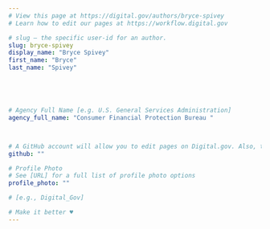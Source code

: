 ```yaml
---
# View this page at https://digital.gov/authors/bryce-spivey
# Learn how to edit our pages at https://workflow.digital.gov

# slug — the specific user-id for an author.
slug: bryce-spivey
display_name: "Bryce Spivey"
first_name: "Bryce"
last_name: "Spivey"





# Agency Full Name [e.g. U.S. General Services Administration]
agency_full_name: "Consumer Financial Protection Bureau "



# A GitHub account will allow you to edit pages on Digital.gov. Also, the image used in your GitHub account can be used to populate your digital.gov profile photo. Learn more about getting a Github account at [URL]
github: ""

# Profile Photo
# See [URL] for a full list of profile photo options
profile_photo: ""

# [e.g., Digital_Gov]

# Make it better ♥
---
```

